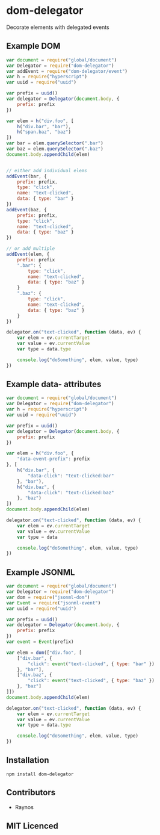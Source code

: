 # dom-delegator

<!--
    [![build status][1]][2]
    [![NPM version][3]][4]
    [![Coverage Status][5]][6]
    [![gemnasium Dependency Status][7]][8]
    [![Davis Dependency status][9]][10]
-->

<!-- [![browser support][11]][12] -->

Decorate elements with delegated events

## Example DOM

```js
var document = require("global/document")
var Delegator = require("dom-delegator")
var addEvent = require("dom-delegator/event")
var h = require("hyperscript")
var uuid = require("uuid")

var prefix = uuid()
var delegator = Delegator(document.body, {
    prefix: prefix
})

var elem = h("div.foo", [
    h("div.bar", "bar"),
    h("span.baz", "baz")
])
var bar = elem.querySelector(".bar")
var baz = elem.querySelector(".baz")
document.body.appendChild(elem)


// either add individual elems
addEvent(bar, {
    prefix: prefix,
    type: "click",
    name: "text-clicked",
    data: { type: "bar" }
})
addEvent(baz, {
    prefix: prefix,
    type: "click",
    name: "text-clicked",
    data: { type: "baz" }
})

// or add multiple
addEvent(elem, {
    prefix: prefix
    ".bar": {
        type: "click",
        name: "text-clicked",
        data: { type: "baz" }      
    } 
    ".baz": {
        type: "click",
        name: "text-clicked",
        data: { type: "baz" }
    }
})

delegator.on("text-clicked", function (data, ev) {
    var elem = ev.currentTarget
    var value = ev.currentValue
    var type = data.type

    console.log("doSomething", elem, value, type)
})
```

## Example data- attributes

```js
var document = require("global/document")
var Delegator = require("dom-delegator")
var h = require("hyperscript")
var uuid = require("uuid")

var prefix = uuid()
var delegator = Delegator(document.body, {
    prefix: prefix
})

var elem = h("div.foo", {
    "data-event-prefix": prefix
}, [
    h("div.bar", { 
        "data-click": "text-clicked:bar"
    }, "bar"),
    h("div.baz", {
        "data-click": "text-clicked:baz"
    }, "baz")
])
document.body.appendChild(elem)

delegator.on("text-clicked", function (data, ev) {
    var elem = ev.currentTarget
    var value = ev.currentValue
    var type = data

    console.log("doSomething", elem, value, type)
})
```

## Example JSONML

```js
var document = require("global/document")
var Delegator = require("dom-delegator")
var dom = require("jsonml-dom")
var Event = require("jsonml-event")
var uuid = require("uuid")

var prefix = uuid()
var delegator = Delegator(document.body, {
    prefix: prefix
})
var event = Event(prefix)

var elem = dom(["div.foo", [
    ["div.bar", { 
        "click": event("text-clicked", { type: "bar" })
    }, "bar"],
    ["div.baz", {
        "click": event("text-clicked", { type: "baz" })
    }, "baz"]
]])
document.body.appendChild(elem)

delegator.on("text-clicked", function (data, ev) {
    var elem = ev.currentTarget
    var value = ev.currentValue
    var type = data.type

    console.log("doSomething", elem, value, type)
})
```

## Installation

`npm install dom-delegator`

## Contributors

 - Raynos

## MIT Licenced

  [1]: https://secure.travis-ci.org/Raynos/dom-delegator.png
  [2]: https://travis-ci.org/Raynos/dom-delegator
  [3]: https://badge.fury.io/js/dom-delegator.png
  [4]: https://badge.fury.io/js/dom-delegator
  [5]: https://coveralls.io/repos/Raynos/dom-delegator/badge.png
  [6]: https://coveralls.io/r/Raynos/dom-delegator
  [7]: https://gemnasium.com/Raynos/dom-delegator.png
  [8]: https://gemnasium.com/Raynos/dom-delegator
  [9]: https://david-dm.org/Raynos/dom-delegator.png
  [10]: https://david-dm.org/Raynos/dom-delegator
  [11]: https://ci.testling.com/Raynos/dom-delegator.png
  [12]: https://ci.testling.com/Raynos/dom-delegator
